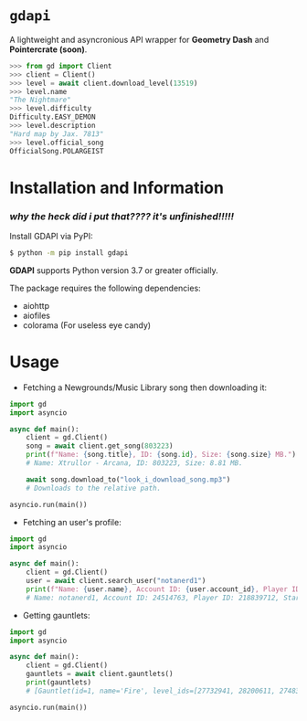 # `gdapi`

A lightweight and asyncronious API wrapper for **Geometry Dash** and **Pointercrate (soon)**.

```py
>>> from gd import Client
>>> client = Client()
>>> level = await client.download_level(13519)
>>> level.name
"The Nightmare"
>>> level.difficulty
Difficulty.EASY_DEMON
>>> level.description
"Hard map by Jax. 7813"
>>> level.official_song
OfficialSong.POLARGEIST
```

# Installation and Information
### *why the heck did i put that???? it's unfinished!!!!!*
Install GDAPI via PyPI:

```bash
$ python -m pip install gdapi
```
**GDAPI** supports Python version 3.7 or greater officially.

The package requires the following dependencies:
- aiohttp
- aiofiles
- colorama (For useless eye candy)

# Usage
- Fetching a Newgrounds/Music Library song then downloading it:
```py
import gd
import asyncio

async def main():
    client = gd.Client()
    song = await client.get_song(803223)
    print(f"Name: {song.title}, ID: {song.id}, Size: {song.size} MB.")
    # Name: Xtrullor - Arcana, ID: 803223, Size: 8.81 MB.

    await song.download_to("look_i_download_song.mp3")
    # Downloads to the relative path.

asyncio.run(main())
```

- Fetching an user's profile:

```py
import gd
import asyncio

async def main():
    client = gd.Client()
    user = await client.search_user("notanerd1")
    print(f"Name: {user.name}, Account ID: {user.account_id}, Player ID: {user.player_id}, Stars: {user.stars}")
    # Name: notanerd1, Account ID: 24514763, Player ID: 218839712, Stars: 1477
```

- Getting gauntlets:
```py
import gd
import asyncio

async def main():
    client = gd.Client()
    gauntlets = await client.gauntlets()
    print(gauntlets)
    # [Gauntlet(id=1, name='Fire', level_ids=[27732941, 28200611, 27483789, 28225110, 27448202], image_url='https://gdbrowser.com/assets/gauntlets/fire.png'), Gauntlet(id=2, ...

asyncio.run(main())
```




